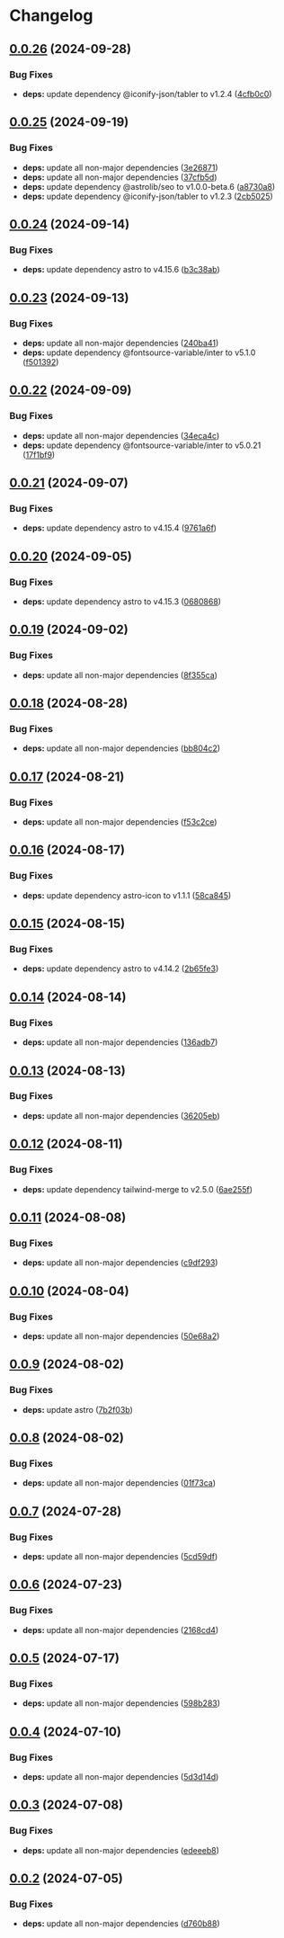 # Changelog

## [0.0.26](https://github.com/ShoGinn/k2aerospace.org/compare/v0.0.25...v0.0.26) (2024-09-28)


### Bug Fixes

* **deps:** update dependency @iconify-json/tabler to v1.2.4 ([4cfb0c0](https://github.com/ShoGinn/k2aerospace.org/commit/4cfb0c0244af6688a4313431db9eae52aad9fe11))

## [0.0.25](https://github.com/ShoGinn/k2aerospace.org/compare/v0.0.24...v0.0.25) (2024-09-19)


### Bug Fixes

* **deps:** update all non-major dependencies ([3e26871](https://github.com/ShoGinn/k2aerospace.org/commit/3e268711e1e46324e2afc0efb15b9a086e0fe9dd))
* **deps:** update all non-major dependencies ([37cfb5d](https://github.com/ShoGinn/k2aerospace.org/commit/37cfb5d43110537c5293453490bdfc7321ae4385))
* **deps:** update dependency @astrolib/seo to v1.0.0-beta.6 ([a8730a8](https://github.com/ShoGinn/k2aerospace.org/commit/a8730a871ad55aef27e8e9b8739434163786286d))
* **deps:** update dependency @iconify-json/tabler to v1.2.3 ([2cb5025](https://github.com/ShoGinn/k2aerospace.org/commit/2cb502522112c9263acfa3c6e9ea4ce80dd3f9e6))

## [0.0.24](https://github.com/ShoGinn/k2aerospace.org/compare/v0.0.23...v0.0.24) (2024-09-14)


### Bug Fixes

* **deps:** update dependency astro to v4.15.6 ([b3c38ab](https://github.com/ShoGinn/k2aerospace.org/commit/b3c38ab47770fd8278d9869870c6ec015cfc3a4d))

## [0.0.23](https://github.com/ShoGinn/k2aerospace.org/compare/v0.0.22...v0.0.23) (2024-09-13)


### Bug Fixes

* **deps:** update all non-major dependencies ([240ba41](https://github.com/ShoGinn/k2aerospace.org/commit/240ba416e3de3f585d5639562c6b5544c2eb681f))
* **deps:** update dependency @fontsource-variable/inter to v5.1.0 ([f501392](https://github.com/ShoGinn/k2aerospace.org/commit/f50139274f1bd56b7115aa858a406cac50f5b427))

## [0.0.22](https://github.com/ShoGinn/k2aerospace.org/compare/v0.0.21...v0.0.22) (2024-09-09)


### Bug Fixes

* **deps:** update all non-major dependencies ([34eca4c](https://github.com/ShoGinn/k2aerospace.org/commit/34eca4c81b56f60fa669f404a4ad73a92d824c22))
* **deps:** update dependency @fontsource-variable/inter to v5.0.21 ([17f1bf9](https://github.com/ShoGinn/k2aerospace.org/commit/17f1bf9065eb611bdbf4205116f06853612ece63))

## [0.0.21](https://github.com/ShoGinn/k2aerospace.org/compare/v0.0.20...v0.0.21) (2024-09-07)


### Bug Fixes

* **deps:** update dependency astro to v4.15.4 ([9761a6f](https://github.com/ShoGinn/k2aerospace.org/commit/9761a6f8b57ec42afc53608731a2cd79fd8ec7c0))

## [0.0.20](https://github.com/ShoGinn/k2aerospace.org/compare/v0.0.19...v0.0.20) (2024-09-05)


### Bug Fixes

* **deps:** update dependency astro to v4.15.3 ([0680868](https://github.com/ShoGinn/k2aerospace.org/commit/0680868253a428f566a114f89a967303529ed32a))

## [0.0.19](https://github.com/ShoGinn/k2aerospace.org/compare/v0.0.18...v0.0.19) (2024-09-02)


### Bug Fixes

* **deps:** update all non-major dependencies ([8f355ca](https://github.com/ShoGinn/k2aerospace.org/commit/8f355ca65704938923ac1023149f46e8d87170c0))

## [0.0.18](https://github.com/ShoGinn/k2aerospace.org/compare/v0.0.17...v0.0.18) (2024-08-28)


### Bug Fixes

* **deps:** update all non-major dependencies ([bb804c2](https://github.com/ShoGinn/k2aerospace.org/commit/bb804c2dfb2b45db6c59e291f87f653d712555ce))

## [0.0.17](https://github.com/ShoGinn/k2aerospace.org/compare/v0.0.16...v0.0.17) (2024-08-21)


### Bug Fixes

* **deps:** update all non-major dependencies ([f53c2ce](https://github.com/ShoGinn/k2aerospace.org/commit/f53c2ceae9d1c6f804a1d2ba294db97a519801ee))

## [0.0.16](https://github.com/ShoGinn/k2aerospace.org/compare/v0.0.15...v0.0.16) (2024-08-17)


### Bug Fixes

* **deps:** update dependency astro-icon to v1.1.1 ([58ca845](https://github.com/ShoGinn/k2aerospace.org/commit/58ca845e7ab994cbc79732eff3bebd75fcd8b9cc))

## [0.0.15](https://github.com/ShoGinn/k2aerospace.org/compare/v0.0.14...v0.0.15) (2024-08-15)


### Bug Fixes

* **deps:** update dependency astro to v4.14.2 ([2b65fe3](https://github.com/ShoGinn/k2aerospace.org/commit/2b65fe383adf13d06f4fb70f41b85e6bfefa0afb))

## [0.0.14](https://github.com/ShoGinn/k2aerospace.org/compare/v0.0.13...v0.0.14) (2024-08-14)


### Bug Fixes

* **deps:** update all non-major dependencies ([136adb7](https://github.com/ShoGinn/k2aerospace.org/commit/136adb7181cf77839f8a44ec834b8276007c3cc8))

## [0.0.13](https://github.com/ShoGinn/k2aerospace.org/compare/v0.0.12...v0.0.13) (2024-08-13)


### Bug Fixes

* **deps:** update all non-major dependencies ([36205eb](https://github.com/ShoGinn/k2aerospace.org/commit/36205eb24f6c5906b188b523a8c99f426c1abd72))

## [0.0.12](https://github.com/ShoGinn/k2aerospace.org/compare/v0.0.11...v0.0.12) (2024-08-11)


### Bug Fixes

* **deps:** update dependency tailwind-merge to v2.5.0 ([6ae255f](https://github.com/ShoGinn/k2aerospace.org/commit/6ae255f98010a8e4f59d900f47913ea53fb50ab4))

## [0.0.11](https://github.com/ShoGinn/k2aerospace.org/compare/v0.0.10...v0.0.11) (2024-08-08)


### Bug Fixes

* **deps:** update all non-major dependencies ([c9df293](https://github.com/ShoGinn/k2aerospace.org/commit/c9df29369cc6679fead96eaa80b8bfd2941ce192))

## [0.0.10](https://github.com/ShoGinn/k2aerospace.org/compare/v0.0.9...v0.0.10) (2024-08-04)


### Bug Fixes

* **deps:** update all non-major dependencies ([50e68a2](https://github.com/ShoGinn/k2aerospace.org/commit/50e68a218941b44184cd42b6cb401631537d17ed))

## [0.0.9](https://github.com/ShoGinn/k2aerospace.org/compare/v0.0.8...v0.0.9) (2024-08-02)


### Bug Fixes

* **deps:** update astro ([7b2f03b](https://github.com/ShoGinn/k2aerospace.org/commit/7b2f03bf00c17d0af71f9ef8845d4aa359744e0e))

## [0.0.8](https://github.com/ShoGinn/k2aerospace.org/compare/v0.0.7...v0.0.8) (2024-08-02)

### Bug Fixes

- **deps:** update all non-major dependencies ([01f73ca](https://github.com/ShoGinn/k2aerospace.org/commit/01f73cae9819f677862ac583ba99bd7e5dece4da))

## [0.0.7](https://github.com/ShoGinn/k2aerospace.org/compare/v0.0.6...v0.0.7) (2024-07-28)

### Bug Fixes

- **deps:** update all non-major dependencies ([5cd59df](https://github.com/ShoGinn/k2aerospace.org/commit/5cd59dfd9c0a2c98fa2c79002be8b25c808aa79f))

## [0.0.6](https://github.com/ShoGinn/k2aerospace.org/compare/v0.0.5...v0.0.6) (2024-07-23)

### Bug Fixes

- **deps:** update all non-major dependencies ([2168cd4](https://github.com/ShoGinn/k2aerospace.org/commit/2168cd40457b7bb593fb4760a7c001833ae308fd))

## [0.0.5](https://github.com/ShoGinn/k2aerospace.org/compare/v0.0.4...v0.0.5) (2024-07-17)

### Bug Fixes

- **deps:** update all non-major dependencies ([598b283](https://github.com/ShoGinn/k2aerospace.org/commit/598b2834ace0f54466f61a42f8ebce34592754a9))

## [0.0.4](https://github.com/ShoGinn/k2aerospace.org/compare/v0.0.3...v0.0.4) (2024-07-10)

### Bug Fixes

- **deps:** update all non-major dependencies ([5d3d14d](https://github.com/ShoGinn/k2aerospace.org/commit/5d3d14d9dd068f16e45195ad14ee53671dd4b5ad))

## [0.0.3](https://github.com/ShoGinn/k2aerospace.org/compare/v0.0.2...v0.0.3) (2024-07-08)

### Bug Fixes

- **deps:** update all non-major dependencies ([edeeeb8](https://github.com/ShoGinn/k2aerospace.org/commit/edeeeb8188bc286f3875df76e51bac7da69b48fd))

## [0.0.2](https://github.com/ShoGinn/k2aerospace.org/compare/v0.0.1...v0.0.2) (2024-07-05)

### Bug Fixes

- **deps:** update all non-major dependencies ([d760b88](https://github.com/ShoGinn/k2aerospace.org/commit/d760b88bc1af31ce8cbaa3fe28fd870791a03af5))
